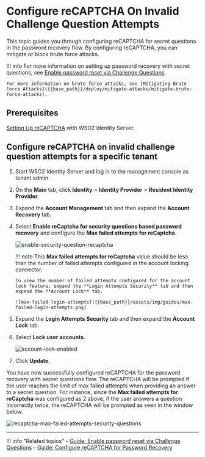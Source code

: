 # Configure reCAPTCHA On Invalid Challenge Question Attempts

This topic guides you through configuring reCAPTCHA for secret questions in the password recovery flow. By configuring reCAPTCHA, you can mitigate or block brute force attacks.

!!! info 
    For more information on setting up password recovery with secret questions, see [Enable password reset via Challenge Questions]({{base_path}}/guides/password-mgt/challenge-question/).

    For more information on brute force attacks, see [Mitigating Brute Force Attacks]({{base_path}}/deploy/mitigate-attacks/mitigate-brute-force-attacks).

## Prerequisites

[Setting Up reCAPTCHA]({{base_path}}/deploy/configure-recaptcha.md) with WSO2 Identity Server.

## Configure reCAPTCHA on invalid challenge question attempts for a specific tenant

1. Start WSO2 Identity Server and log in to the management console as tenant admin.

2.  On the **Main** tab, click **Identity** > **Identity Provider** > **Resident Identity Provider**.

3.  Expand the **Account Management** tab and then expand the **Account Recovery** tab.

4.  Select **Enable reCaptcha for security questions based password recovery** and configure the **Max failed attempts for reCaptcha**.  

    ![enable-security-question-recaptcha]({{base_path}}/assets/img/guides/enable-security-question-recaptcha.png)
    
    !!! note
        This **Max failed attempts for reCaptcha** value should be less than the number of failed attempts configured in the account locking connector.
        
        To view the number of failed attempts configured for the account lock feature, expand the **Login Attempts Security** tab and then expand the **Account Lock** tab.
    
        ![max-failed-login-attempts]({{base_path}}/assets/img/guides/max-failed-login-attempts.png)
    
6.  Expand the **Login Attempts Security** tab and then expand the **Account Lock** tab.     

7.  Select **Lock user accounts**.

    ![account-lock-enabled]({{base_path}}/assets/img/guides/account-lock-enabled.png)
    
8.  Click **Update**.

You have now successfully configured reCAPTCHA for the password recovery with secret questions flow. The reCAPTCHA will be prompted if the user reaches the limit of max failed attempts when providing an answer to a secret question. For instance, since the **Max failed attempts for reCaptcha** was configured as 2 above, if the user answers a question incorrectly twice, the reCAPTCHA will be prompted as seen in the window below.  

![recaptcha-max-failed-attempts-security-questions]({{base_path}}/assets/img/guides/recaptcha-max-failed-attempts-security-questions.png)

---

!!! info "Related topics"
    - [Guide: Enable password reset via Challenge Questions]({{base_path}}/guides/password-mgt/challenge-question)
    - [Guide: Configure reCAPTCHA for Password Recovery]({{base_path}}/guides/password-mgt/recaptcha-password-recovery)
    
